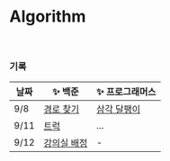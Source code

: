 # Algorithm

<br>

### 기록

| 날짜   | ✨ 백준                                                                                            | ✨ 프로그래머스                                                                                        |
|------|-------------------------------------------------------------------------------------------------|-------------------------------------------------------------------------------------------------|
| 9/8  | [경로 찾기](https://github.com/baexxbin/Algorithm/commit/0cedf231e909eef2ae5f69f37372a069be8fe723)  | [삼각 달팽이](https://github.com/baexxbin/Algorithm/commit/075239bca7a140fcc5eee665f30f0eb860193c8f) | 
| 9/11 | [트럭](https://github.com/baexxbin/Algorithm/commit/a113951882f6b686bdaf93035cde6378300610a9)     | ...                                                                                             |
| 9/12 | [강의실 배정](https://github.com/baexxbin/Algorithm/commit/87af22cc5d1e1febfd3303385bbc282d55fe05aa) | -                                                                                               | 
